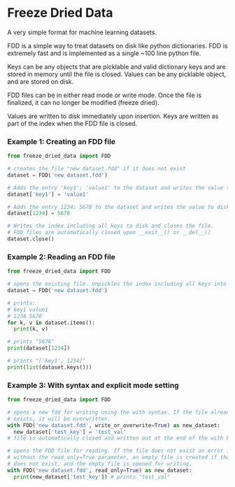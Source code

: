 # Freeze Dried Data
A very simple format for machine learning datasets.


FDD is a simple way to treat datasets on disk like python dictionaries.
FDD is extremely fast and is implemented as a single ~100 line python file.

Keys can be any objects that are picklable and valid dictionary keys and
are stored in memory until the file is closed. Values can be any picklable
object, and are stored on disk.

FDD files can be in either read mode or write mode. Once the file is finalized,
it can no longer be modified (freeze dried).

Values are written to disk immediately upon insertion. Keys are written
as part of the index when the FDD file is closed.

### Example 1: Creating an FDD file
```python
from freeze_dried_data import FDD

# creates the file "new dataset.fdd" if it does not exist
dataset = FDD('new dataset.fdd')

# Adds the entry 'key1': 'value1' to the dataset and writes the value to disk
dataset['key1'] = 'value1'

# Adds the entry 1234: 5678 to the dataset and writes the value to disk
dataset[1234] = 5678

# Writes the index including all keys to disk and closes the file.
# FDD files are automatically closed upon __exit__() or __del__()
dataset.close()
```


### Example 2: Reading an FDD file
```python
from freeze_dried_data import FDD

# opens the existing file. Unpickles the index including all keys into memory.
dataset = FDD('new dataset.fdd')

# prints:
# key1 value1
# 1234 5678
for k, v in dataset.items():
  print(k, v)

# prints "5678"
print(dataset[1234])

# prints "['key1', 1234]"
print(list(dataset.keys()))
```

### Example 3: With syntax and explicit mode setting
```python
from freeze_dried_data import FDD

# opens a new fdd for writing using the with syntax. If the file already
# exists, it will be overwritten.
with FDD('new dataset.fdd', write_or_overwrite=True) as new_dataset:
  new_dataset['test_key'] = 'test_val'
# file is automatically closed and written out at the end of the with block.

# opens the FDD file for reading. If the file does not exist an error is thrown.
# without the read_only=True parameter, an empty file is created if the file
# does not exist, and the empty file is opened for writing.
with FDD('new dataset.fdd', read_only=True) as new_dataset:
  print(new_dataset['test_key']) # prints "test_val"

```
